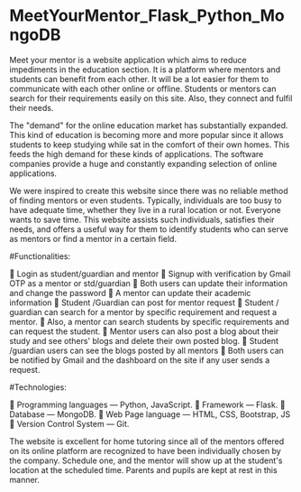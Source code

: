 # MeetYourMentor_Flask_Python_MongoDB
Meet your mentor is a website application which aims to reduce impediments in the education section.
It is a platform where mentors and students can benefit from each other. It will be a lot easier for them to communicate with each other online or offline.
Students or mentors can search for their requirements easily on this site. Also, they connect and fulfil their needs.

The "demand" for the online education market has substantially expanded. This kind of education is becoming more and more popular
since it allows students to keep studying while sat in the comfort of their own homes. This feeds the high demand for these kinds of applications.
The software companies provide a huge and constantly expanding selection of online applications.

We were inspired to create this website since there was no reliable method of finding mentors or even students.
Typically, individuals are too busy to have adequate time, whether they live in a rural location or not.
Everyone wants to save time. This website assists such individuals, satisfies their needs,
and offers a useful way for them to identify students who can serve as mentors or find a mentor in a certain field.

#Functionalities:

	Login as student/guardian and mentor
	Signup with verification by Gmail OTP as a mentor or std/guardian
	Both users can update their information and change the password
	A mentor can update their academic information 
	Student /Guardian can post for mentor request
	Student / guardian can search for a mentor by specific requirement and request a mentor.
	Also, a mentor can search students by specific requirements and can request the student. 
	Mentor users can also post a blog about their study and see others' blogs and delete their own posted blog.
	Student /guardian users can see the blogs posted by all mentors
	Both users can be notified by Gmail and the dashboard on the site if any user sends a request.

#Technologies:

	Programming languages — Python, JavaScript.
	Framework — Flask.
	Database — MongoDB.
	Web Page language — HTML, CSS, Bootstrap, JS
	Version Control System — Git.


The website is excellent for home tutoring since all of the mentors offered on its online platform are recognized to have been individually chosen by the company.
Schedule one, and the mentor will show up at the student's location at the scheduled time. Parents and pupils are kept at rest in this manner.
